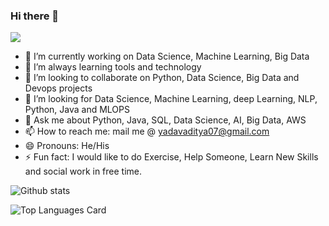 ### Hi there 👋

![](https://komarev.com/ghpvc/?username=AdityaYadav02&theme=highcontrast)


- 🔭 I’m currently working on Data Science, Machine Learning, Big Data
- 🌱 I’m always learning tools and technology
- 👯 I’m looking to collaborate on Python, Data Science, Big Data and Devops projects
- 🤔 I’m looking for Data Science, Machine Learning, deep Learning, NLP, Python, Java and MLOPS
- 💬 Ask me about  Python, Java, SQL, Data Science, AI, Big Data, AWS
- 📫 How to reach me: mail me @ yadavaditya07@gmail.com
- 😄 Pronouns: He/His
- ⚡ Fun fact: I would like to do Exercise, Help Someone, Learn New Skills and social work in free time.

![Github stats](https://github-readme-stats.vercel.app/api?username=AdityaYadav02&theme=highcontrast&show_icons=true&count_private=true)


![Top Languages Card](https://github-readme-stats.vercel.app/api/top-langs/?username=AdityaYadav02&theme=highcontrast&show_icons=true)

